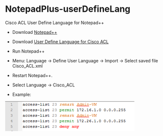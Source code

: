 # NotepadPlus-userDefineLang
Cisco ACL User Define Language for Notepad++

* Download [Notepad++](http://notepad-plus-plus.org/)

* Download [User Define Language for Cisco ACL](https://raw.githubusercontent.com/ikashapov/NotepadPlus-userDefineLang/master/Cisco_ACL.xml)

* Run Notepad++

* Menu: Language -> Define User Language -> Import -> Select saved file Cisco_ACL.xml

* Restart Notepad++.

* Select Language -> Cisco_ACL

* Example:

![Cisco_ACL](https://raw.githubusercontent.com/ikashapov/NotepadPlus-userDefineLang/master/img/Cisco_ACL.PNG)
